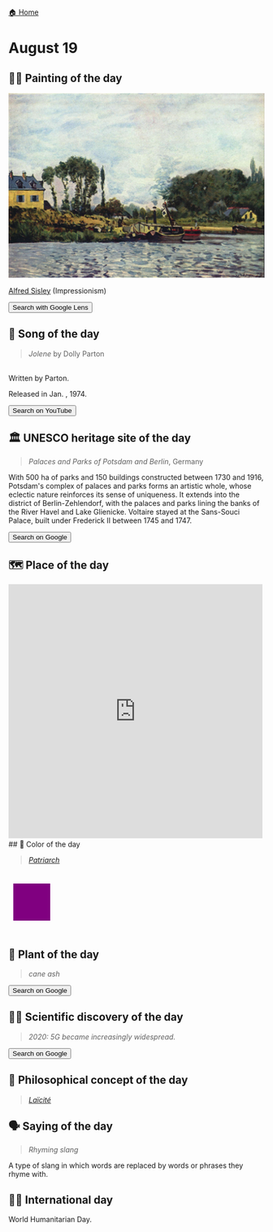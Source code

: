 
[🏠 Home](../../index.md)

# August 19

## 🧑‍🎨 Painting of the day

<img width="600" src="../img/Alfred_Sisley_7.jpg">

[Alfred Sisley](http://en.wikipedia.org/wiki/Alfred_Sisley) (Impressionism)

<button class="btn btn-success"
onclick=" window.open('https://lens.google.com/uploadbyurl?url=https://iretes.github.io/one-a-day/data/img/Alfred_Sisley_7.jpg','_blank')">
Search with Google Lens
</button>

## 🎼 Song of the day

> *Jolene*
by Dolly Parton

<br />Written by Parton.

Released in Jan. , 1974.

<button class="btn btn-success"
onclick=" window.open('http://www.youtube.com/search?q=Jolene by Dolly Parton','_blank')">
Search on YouTube
</button>

## 🏛️ UNESCO heritage site of the day

> *Palaces and Parks of Potsdam and Berlin*, Germany

<p>With 500 ha of parks and 150 buildings constructed between 1730 and 1916, Potsdam's complex of palaces and parks forms an artistic whole, whose eclectic nature reinforces its sense of uniqueness. It extends into the district of Berlin-Zehlendorf, with the palaces and parks lining the banks of the River Havel and Lake Glienicke. Voltaire stayed at the Sans-Souci Palace, built under Frederick II between 1745 and 1747.</p>

<button class="btn btn-success"
onclick=" window.open('http://www.google.com/search?q=Palaces and Parks of Potsdam and Berlin','_blank')">
Search on Google
</button>

## 🗺️ Place of the day

<iframe
src="https://www.mapcrunch.com"
name="mapcrunch"
width="500"
height="500"
allowTransparency="true"
scrolling="no"
frameborder="0"
>
</iframe>
## 🎨 Color of the day

> *[Patriarch](https://en.wikipedia.org/wiki/Shades_of_purple#Purple_(HTML/CSS_color)_(patriarch))*

<div style="color:#800080; font-size: 100px;">&#9632;</div>

## 🌿 Plant of the day

> *cane ash*

<button class="btn btn-success"
onclick=" window.open('http://www.google.com/search?q=cane ash','_blank')">
Search on Google
</button>

## 🧑‍🔬 Scientific discovery of the day

> *2020: 5G became increasingly widespread.*

<button class="btn btn-success"
onclick=" window.open('http://www.google.com/search?q=2020: 5G became increasingly widespread.','_blank')">
Search on Google
</button>

## 💭 Philosophical concept of the day

> *[Laïcité](https://en.wikipedia.org/wiki/La%C3%AFcit%C3%A9)*

## 🗣️ Saying of the day

> *Rhyming slang*

A type of slang in which  words are replaced by  words or phrases they rhyme with. 

## 🏳️‍🌈 International day

World Humanitarian Day.